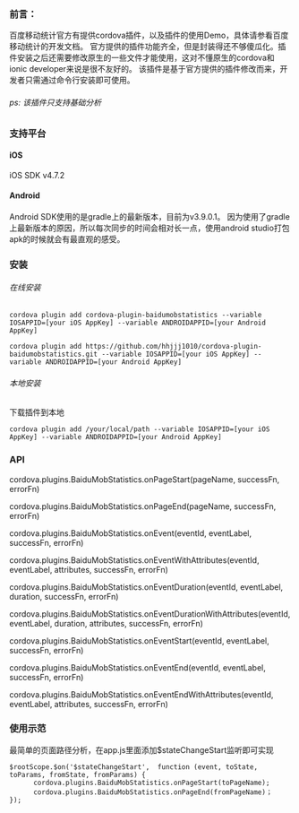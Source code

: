 ### 前言：
百度移动统计官方有提供cordova插件，以及插件的使用Demo，具体请参看百度移动统计的开发文档。
官方提供的插件功能齐全，但是封装得还不够傻瓜化。插件安装之后还需要修改原生的一些文件才能使用，这对不懂原生的cordova和ionic developer来说是很不友好的。
该插件是基于官方提供的插件修改而来，开发者只需通过命令行安装即可使用。
###### ps: 该插件只支持基础分析

### 支持平台
#### iOS
iOS SDK v4.7.2

#### Android
Android SDK使用的是gradle上的最新版本，目前为v3.9.0.1。
因为使用了gradle上最新版本的原因，所以每次同步的时间会相对长一点，使用android studio打包apk的时候就会有最直观的感受。

### 安装
###### 在线安装
    cordova plugin add cordova-plugin-baidumobstatistics --variable IOSAPPID=[your iOS AppKey] --variable ANDROIDAPPID=[your Android AppKey]

    cordova plugin add https://github.com/hhjjj1010/cordova-plugin-baidumobstatistics.git --variable IOSAPPID=[your iOS AppKey] --variable ANDROIDAPPID=[your Android AppKey]

###### 本地安装
下载插件到本地

    cordova plugin add /your/local/path --variable IOSAPPID=[your iOS AppKey] --variable ANDROIDAPPID=[your Android AppKey]

### API
cordova.plugins.BaiduMobStatistics.onPageStart(pageName, successFn, errorFn)

cordova.plugins.BaiduMobStatistics.onPageEnd(pageName, successFn, errorFn)

cordova.plugins.BaiduMobStatistics.onEvent(eventId, eventLabel, successFn, errorFn)

cordova.plugins.BaiduMobStatistics.onEventWithAttributes(eventId, eventLabel, attributes, successFn, errorFn)

cordova.plugins.BaiduMobStatistics.onEventDuration(eventId, eventLabel, duration, successFn, errorFn)

cordova.plugins.BaiduMobStatistics.onEventDurationWithAttributes(eventId, eventLabel, duration, attributes, successFn, errorFn)

cordova.plugins.BaiduMobStatistics.onEventStart(eventId, eventLabel, successFn, errorFn) 

cordova.plugins.BaiduMobStatistics.onEventEnd(eventId, eventLabel, successFn, errorFn)

cordova.plugins.BaiduMobStatistics.onEventEndWithAttributes(eventId, eventLabel, attributes, successFn, errorFn)

### 使用示范
最简单的页面路径分析，在app.js里面添加$stateChangeStart监听即可实现

    $rootScope.$on('$stateChangeStart',  function (event, toState, toParams, fromState, fromParams) {
          cordova.plugins.BaiduMobStatistics.onPageStart(toPageName);
          cordova.plugins.BaiduMobStatistics.onPageEnd(fromPageName)；
    });
